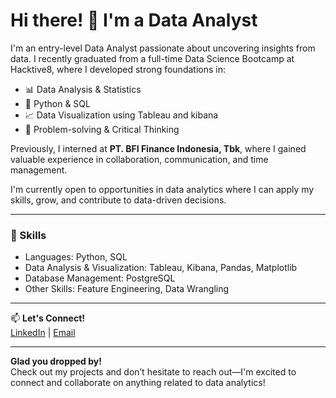 # Hi there! 👋 I'm a Data Analyst

I'm an entry-level Data Analyst passionate about uncovering insights from data. I recently graduated from a full-time Data Science Bootcamp at Hacktive8, where I developed strong foundations in:

- 📊 Data Analysis & Statistics  
- 🐍 Python & SQL  
- 📈 Data Visualization using Tableau and kibana   
- 🧠 Problem-solving & Critical Thinking

Previously, I interned at **PT. BFI Finance Indonesia, Tbk**, where I gained valuable experience in collaboration, communication, and time management.

I'm currently open to opportunities in data analytics where I can apply my skills, grow, and contribute to data-driven decisions.

---

### 🔧 Skills

- Languages: Python, SQL  
- Data Analysis & Visualization: Tableau, Kibana, Pandas, Matplotlib  
- Database Management: PostgreSQL
- Other Skills: Feature Engineering, Data Wrangling
---

📫 **Let's Connect!**  
[LinkedIn](https://www.linkedin.com/in/your-linkedin) | [Email](mailto:your.email@example.com)

---

**Glad you dropped by!**  
Check out my projects and don’t hesitate to reach out—I'm excited to connect and collaborate on anything related to data analytics!


